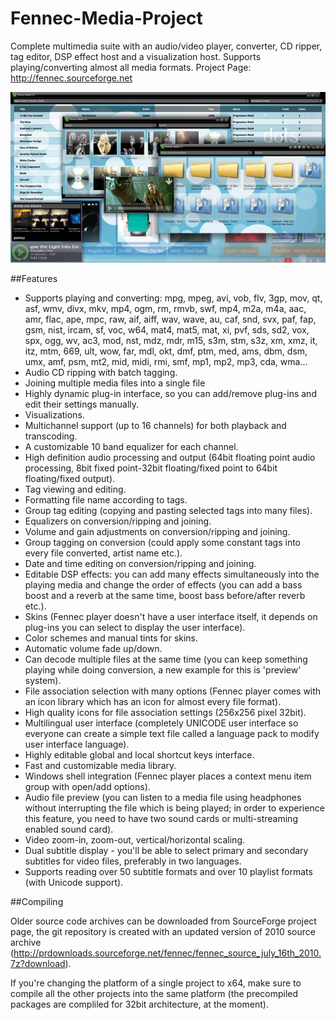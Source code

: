 Fennec-Media-Project
====================

Complete multimedia suite with an audio/video player, converter, CD ripper, tag editor, DSP effect host and a visualization host. Supports playing/converting almost all media formats.
Project Page: http://fennec.sourceforge.net

![Screenshot](/misc/sc.png)

##Features


* Supports playing and converting: mpg, mpeg, avi, vob, flv, 3gp, mov, qt, asf, wmv, divx, mkv, mp4, ogm, rm, rmvb, swf, mp4, m2a, m4a, aac, amr, flac, ape, mpc, raw, aif, aiff, wav, wave, au, caf, snd, svx, paf, fap, gsm, nist, ircam, sf, voc, w64, mat4, mat5, mat, xi, pvf, sds, sd2, vox, spx, ogg, wv, ac3, mod, nst, mdz, mdr, m15, s3m, stm, s3z, xm, xmz, it, itz, mtm, 669, ult, wow, far, mdl, okt, dmf, ptm, med, ams, dbm, dsm, umx, amf, psm, mt2, mid, midi, rmi, smf, mp1, mp2, mp3, cda, wma...
* Audio CD ripping with batch tagging.
* Joining multiple media files into a single file
* Highly dynamic plug-in interface, so you can add/remove plug-ins and edit their settings manually.
* Visualizations.
* Multichannel support (up to 16 channels) for both playback and transcoding.
* A customizable 10 band equalizer for each channel.
* High definition audio processing and output (64bit floating point audio processing, 8bit fixed point-32bit floating/fixed point to 64bit floating/fixed output).
* Tag viewing and editing.
* Formatting file name according to tags.
* Group tag editing (copying and pasting selected tags into many files).
* Equalizers on conversion/ripping and joining.
* Volume and gain adjustments on conversion/ripping and joining.
* Group tagging on conversion (could apply some constant tags into every file converted, artist name etc.).
* Date and time editing on conversion/ripping and joining.
* Editable DSP effects: you can add many effects simultaneously into the playing media and change the order of effects (you can add a bass boost and a reverb at the same time, boost bass before/after reverb etc.).
* Skins (Fennec player doesn't have a user interface itself, it depends on plug-ins you can select to display the user interface).
* Color schemes and manual tints for skins.
* Automatic volume fade up/down.
* Can decode multiple files at the same time (you can keep something playing while doing conversion, a new example for this is 'preview' system).
* File association selection with many options (Fennec player comes with an icon library which has an icon for almost every file format).
* High quality icons for file association settings (256x256 pixel 32bit).
* Multilingual user interface (completely UNICODE user interface so everyone can create a simple text file called a language pack to modify user interface language).
* Highly editable global and local shortcut keys interface.
* Fast and customizable media library.
* Windows shell integration (Fennec player places a context menu item group with open/add options).
* Audio file preview (you can listen to a media file using headphones without interrupting the file which is being played; in order to experience this feature, you need to have two sound cards or multi-streaming enabled sound card).
* Video zoom-in, zoom-out, vertical/horizontal scaling.
* Dual subtitle display - you'll be able to select primary and secondary subtitles for video files, preferably in two languages.
* Supports reading over 50 subtitle formats and over 10 playlist formats (with Unicode support).


##Compiling

Older source code archives can be downloaded from SourceForge project page, the git repository is created with
an updated version of 2010 source archive (http://prdownloads.sourceforge.net/fennec/fennec_source_july_16th_2010.7z?download).

If you're changing the platform of a single project to x64, make sure to compile all the other projects into the same
platform (the precompiled packages are compliled for 32bit architecture, at the moment).
